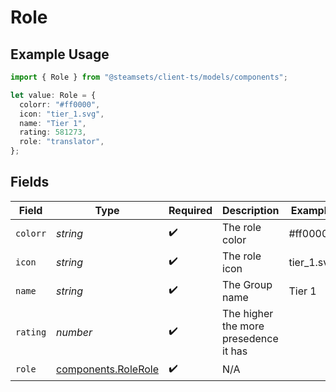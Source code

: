 # Role

## Example Usage

```typescript
import { Role } from "@steamsets/client-ts/models/components";

let value: Role = {
  colorr: "#ff0000",
  icon: "tier_1.svg",
  name: "Tier 1",
  rating: 581273,
  role: "translator",
};
```

## Fields

| Field                                                      | Type                                                       | Required                                                   | Description                                                | Example                                                    |
| ---------------------------------------------------------- | ---------------------------------------------------------- | ---------------------------------------------------------- | ---------------------------------------------------------- | ---------------------------------------------------------- |
| `colorr`                                                   | *string*                                                   | :heavy_check_mark:                                         | The role color                                             | #ff0000                                                    |
| `icon`                                                     | *string*                                                   | :heavy_check_mark:                                         | The role icon                                              | tier_1.svg                                                 |
| `name`                                                     | *string*                                                   | :heavy_check_mark:                                         | The Group name                                             | Tier 1                                                     |
| `rating`                                                   | *number*                                                   | :heavy_check_mark:                                         | The higher the more presedence it has                      |                                                            |
| `role`                                                     | [components.RoleRole](../../models/components/rolerole.md) | :heavy_check_mark:                                         | N/A                                                        |                                                            |